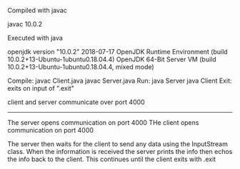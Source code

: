 Compiled with javac

javac 10.0.2

Executed with java

openjdk version "10.0.2" 2018-07-17
OpenJDK Runtime Environment (build 10.0.2+13-Ubuntu-1ubuntu0.18.04.4)
OpenJDK 64-Bit Server VM (build 10.0.2+13-Ubuntu-1ubuntu0.18.04.4, mixed mode)

Compile:
javac Client.java
javac Server.java
Run:
java Server
java Client
Exit:
exits on input of ".exit"

client and server communicate over port 4000

---

The server opens communication on port 4000
THe client opens communication on port 4000

The server then waits for the client to send any data using the InputStream class. When the information is received the server prints the info then echos the info back to the client. This continues until the client exits with .exit
